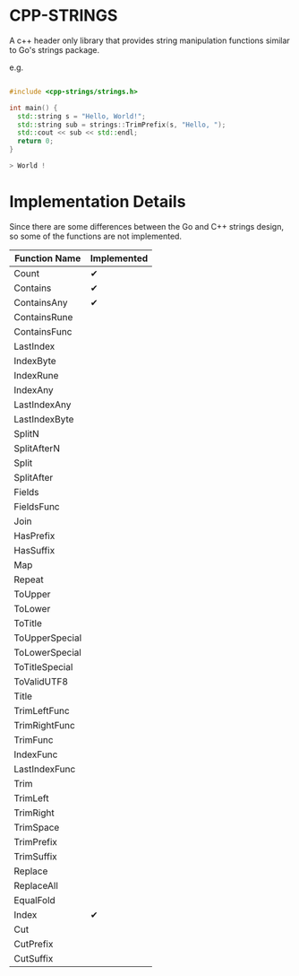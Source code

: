 # CPP-STRINGS

A c++ header only library that provides string manipulation functions similar to Go's strings package.

e.g.

```c++

#include <cpp-strings/strings.h>

int main() {
  std::string s = "Hello, World!";
  std::string sub = strings::TrimPrefix(s, "Hello, ");
  std::cout << sub << std::endl;
  return 0;
}

> World !
```

# Implementation Details

Since there are some differences between the Go and C++ strings design, so some of the functions are not implemented.

| Function Name  | Implemented |
|----------------|-------------|
| Count          | ✔           |
| Contains       | ✔           |
| ContainsAny    | ✔           |
| ContainsRune   |             |
| ContainsFunc   |             |
| LastIndex      |             |
| IndexByte      |             |
| IndexRune      |             |
| IndexAny       |             |
| LastIndexAny   |             |
| LastIndexByte  |             |
| SplitN         |             |
| SplitAfterN    |             |
| Split          |             |
| SplitAfter     |             |
| Fields         |             |
| FieldsFunc     |             |
| Join           |             |
| HasPrefix      |             |
| HasSuffix      |             |
| Map            |             |
| Repeat         |             |
| ToUpper        |             |
| ToLower        |             |
| ToTitle        |             |
| ToUpperSpecial |             |
| ToLowerSpecial |             |
| ToTitleSpecial |             |
| ToValidUTF8    |             |
| Title          |             |
| TrimLeftFunc   |             |
| TrimRightFunc  |             |
| TrimFunc       |             |
| IndexFunc      |             |
| LastIndexFunc  |             |
| Trim           |             |
| TrimLeft       |             |
| TrimRight      |             |
| TrimSpace      |             |
| TrimPrefix     |             |
| TrimSuffix     |             |
| Replace        |             |
| ReplaceAll     |             |
| EqualFold      |             |
| Index          | ✔           |
| Cut            |             |
| CutPrefix      |             |
| CutSuffix      |             |